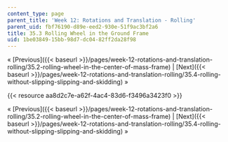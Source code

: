 ```yaml
---
content_type: page
parent_title: 'Week 12: Rotations and Translation - Rolling'
parent_uid: fbf76190-d89e-eed2-930e-51f9ac3bf2a6
title: 35.3 Rolling Wheel in the Ground Frame
uid: 1be03849-15bb-98d7-dc04-82ff2da28f98
---
```


« [Previous]({{< baseurl >}}/pages/week-12-rotations-and-translation-rolling/35.2-rolling-wheel-in-the-center-of-mass-frame) | [Next]({{< baseurl >}}/pages/week-12-rotations-and-translation-rolling/35.4-rolling-without-slipping-slipping-and-skidding) »

{{< resource aa8d2c7e-a62f-4ac4-83d6-f3496a3423f0 >}}

« [Previous]({{< baseurl >}}/pages/week-12-rotations-and-translation-rolling/35.2-rolling-wheel-in-the-center-of-mass-frame) | [Next]({{< baseurl >}}/pages/week-12-rotations-and-translation-rolling/35.4-rolling-without-slipping-slipping-and-skidding) »